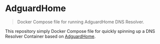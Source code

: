 # AdguardHome

> Docker Compose file for running AdguardHome DNS Resolver.

This repository simply Docker Compose file for quickly spinning up a DNS Resolver Container based on [AdguardHome](https://github.com/AdguardTeam/AdGuardHome).
